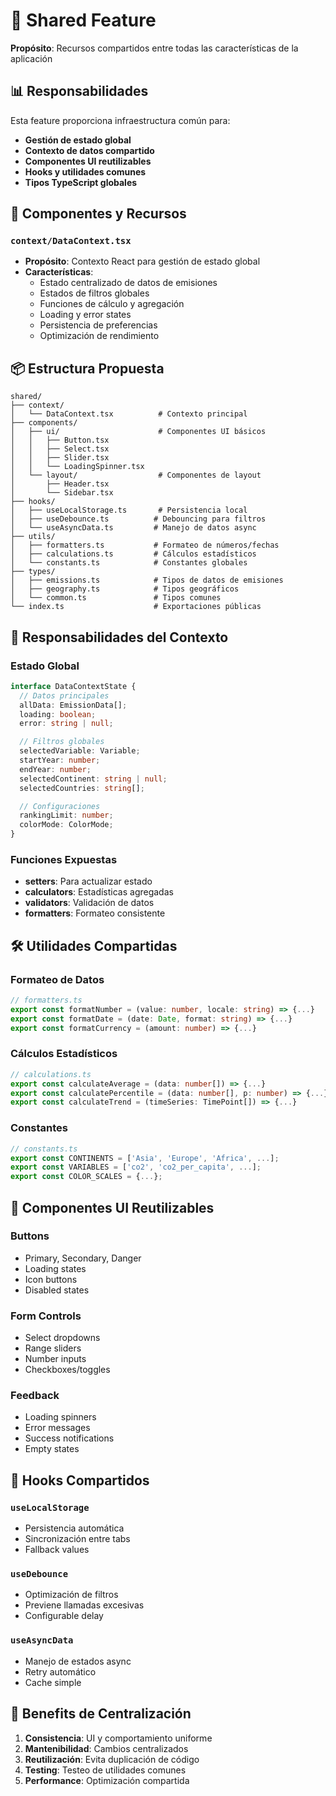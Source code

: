 # 🤝 Shared Feature

**Propósito**: Recursos compartidos entre todas las características de la aplicación

## 📊 Responsabilidades

Esta feature proporciona infraestructura común para:

- **Gestión de estado global**
- **Contexto de datos compartido**
- **Componentes UI reutilizables**
- **Hooks y utilidades comunes**
- **Tipos TypeScript globales**

## 🧩 Componentes y Recursos

### `context/DataContext.tsx`

- **Propósito**: Contexto React para gestión de estado global
- **Características**:
  - Estado centralizado de datos de emisiones
  - Estados de filtros globales
  - Funciones de cálculo y agregación
  - Loading y error states
  - Persistencia de preferencias
  - Optimización de rendimiento

## 📦 Estructura Propuesta

```
shared/
├── context/
│   └── DataContext.tsx          # Contexto principal
├── components/
│   ├── ui/                      # Componentes UI básicos
│   │   ├── Button.tsx
│   │   ├── Select.tsx
│   │   ├── Slider.tsx
│   │   └── LoadingSpinner.tsx
│   └── layout/                  # Componentes de layout
│       ├── Header.tsx
│       └── Sidebar.tsx
├── hooks/
│   ├── useLocalStorage.ts       # Persistencia local
│   ├── useDebounce.ts          # Debouncing para filtros
│   └── useAsyncData.ts         # Manejo de datos async
├── utils/
│   ├── formatters.ts           # Formateo de números/fechas
│   ├── calculations.ts         # Cálculos estadísticos
│   └── constants.ts            # Constantes globales
├── types/
│   ├── emissions.ts            # Tipos de datos de emisiones
│   ├── geography.ts            # Tipos geográficos
│   └── common.ts               # Tipos comunes
└── index.ts                    # Exportaciones públicas
```

## 🔄 Responsabilidades del Contexto

### Estado Global

```typescript
interface DataContextState {
  // Datos principales
  allData: EmissionData[];
  loading: boolean;
  error: string | null;

  // Filtros globales
  selectedVariable: Variable;
  startYear: number;
  endYear: number;
  selectedContinent: string | null;
  selectedCountries: string[];

  // Configuraciones
  rankingLimit: number;
  colorMode: ColorMode;
}
```

### Funciones Expuestas

- **setters**: Para actualizar estado
- **calculators**: Estadísticas agregadas
- **validators**: Validación de datos
- **formatters**: Formateo consistente

## 🛠️ Utilidades Compartidas

### Formateo de Datos

```typescript
// formatters.ts
export const formatNumber = (value: number, locale: string) => {...}
export const formatDate = (date: Date, format: string) => {...}
export const formatCurrency = (amount: number) => {...}
```

### Cálculos Estadísticos

```typescript
// calculations.ts
export const calculateAverage = (data: number[]) => {...}
export const calculatePercentile = (data: number[], p: number) => {...}
export const calculateTrend = (timeSeries: TimePoint[]) => {...}
```

### Constantes

```typescript
// constants.ts
export const CONTINENTS = ['Asia', 'Europe', 'Africa', ...];
export const VARIABLES = ['co2', 'co2_per_capita', ...];
export const COLOR_SCALES = {...};
```

## 🎨 Componentes UI Reutilizables

### Buttons

- Primary, Secondary, Danger
- Loading states
- Icon buttons
- Disabled states

### Form Controls

- Select dropdowns
- Range sliders
- Number inputs
- Checkboxes/toggles

### Feedback

- Loading spinners
- Error messages
- Success notifications
- Empty states

## 🔧 Hooks Compartidos

### `useLocalStorage`

- Persistencia automática
- Sincronización entre tabs
- Fallback values

### `useDebounce`

- Optimización de filtros
- Previene llamadas excesivas
- Configurable delay

### `useAsyncData`

- Manejo de estados async
- Retry automático
- Cache simple

## 🚀 Benefits de Centralización

1. **Consistencia**: UI y comportamiento uniforme
2. **Mantenibilidad**: Cambios centralizados
3. **Reutilización**: Evita duplicación de código
4. **Testing**: Testeo de utilidades comunes
5. **Performance**: Optimización compartida

